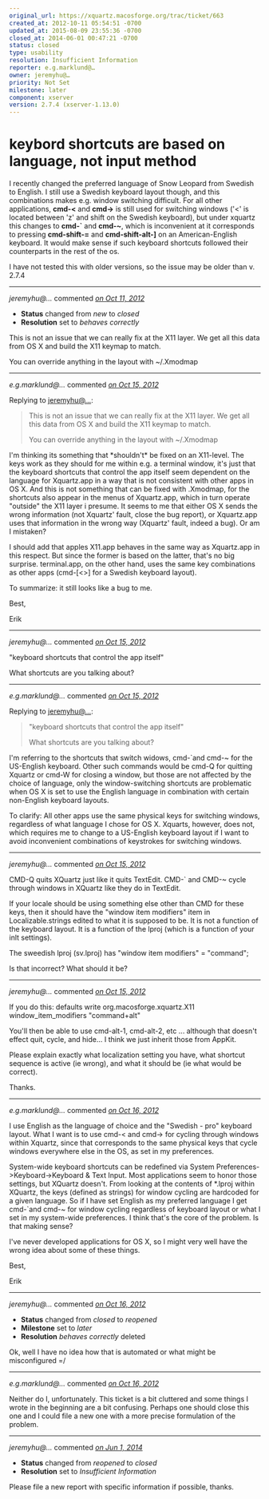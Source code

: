 ```yaml
---
original_url: https://xquartz.macosforge.org/trac/ticket/663
created_at: 2012-10-11 05:54:51 -0700
updated_at: 2015-08-09 23:55:36 -0700
closed_at: 2014-06-01 00:47:21 -0700
status: closed
type: usability
resolution: Insufficient Information
reporter: e.g.marklund@…
owner: jeremyhu@…
priority: Not Set
milestone: later
component: xserver
version: 2.7.4 (xserver-1.13.0)
---
```


keybord shortcuts are based on language, not input method
=========================================================


I recently changed the preferred language of Snow Leopard from Swedish to English. I still use a Swedish keyboard layout though, and this combinations makes e.g. window switching difficult. For all other applications, **cmd-&lt;** and **cmd-&gt;** is still used for switching windows ('&lt;' is located between 'z' and shift on the Swedish keyboard), but under xquartz this changes to **cmd-\`** and **cmd-~**, which is inconvenient at it corresponds to pressing **cmd-shift-=** and **cmd-shift-alt-\]** on an American-English keyboard. It would make sense if such keyboard shortcuts followed their counterparts in the rest of the os.

I have not tested this with older versions, so the issue may be older than v. 2.7.4



---

*jeremyhu@…* commented *[on Oct 11, 2012](https://xquartz.macosforge.org/trac/ticket/663#comment:1 "October 11, 2012 at 10:27 AM PDT")*

-   **Status** changed from *new* to *closed*
-   **Resolution** set to *behaves correctly*

This is not an issue that we can really fix at the X11 layer. We get all this data from OS X and build the X11 keymap to match.

You can override anything in the layout with ~/.Xmodmap



---

*e.g.marklund@…* commented *[on Oct 15, 2012](https://xquartz.macosforge.org/trac/ticket/663#comment:2 "October 15, 2012 at 7:03 AM PDT")*

Replying to [jeremyhu@…](https://xquartz.macosforge.org/trac/ticket/663#comment:1):

> This is not an issue that we can really fix at the X11 layer. We get all this data from OS X and build the X11 keymap to match.
>
> You can override anything in the layout with ~/.Xmodmap

I'm thinking its something that \*shouldn't\* be fixed on an X11-level. The keys work as they should for me within e.g. a terminal window, it's just that the keyboard shortcuts that control the app itself seem dependent on the language for Xquartz.app in a way that is not consistent with other apps in OS X. And this is not something that can be fixed with .Xmodmap, for the shortcuts also appear in the menus of Xquartz.app, which in turn operate "outside" the X11 layer i presume. It seems to me that either OS X sends the wrong information (not Xquartz' fault, close the bug report), or Xquartz.app uses that information in the wrong way (Xquartz' fault, indeed a bug). Or am I mistaken?

I should add that apples X11.app behaves in the same way as Xquartz.app in this respect. But since the former is based on the latter, that's no big surprise. terminal.app, on the other hand, uses the same key combinations as other apps (cmd-\[&lt;&gt;\] for a Swedish keyboard layout).

To summarize: it still looks like a bug to me.

Best,

Erik



---

*jeremyhu@…* commented *[on Oct 15, 2012](https://xquartz.macosforge.org/trac/ticket/663#comment:3 "October 15, 2012 at 9:19 AM PDT")*

"keyboard shortcuts that control the app itself"

What shortcuts are you talking about?



---

*e.g.marklund@…* commented *[on Oct 15, 2012](https://xquartz.macosforge.org/trac/ticket/663#comment:4 "October 15, 2012 at 12:37 PM PDT")*

Replying to [jeremyhu@…](https://xquartz.macosforge.org/trac/ticket/663#comment:3):

> "keyboard shortcuts that control the app itself"
>
> What shortcuts are you talking about?

I'm referring to the shortcuts that switch widows, cmd-\`and cmd-~ for the US-English keyboard. Other such commands would be cmd-Q for quitting Xquartz or cmd-W for closing a window, but those are not affected by the choice of language, only the window-switching shortcuts are problematic when OS X is set to use the English language in combination with certain non-English keyboard layouts.

To clarify: All other apps use the same physical keys for switching windows, regardless of what language I chose for OS X. Xquarts, however, does not, which requires me to change to a US-English keyboard layout if I want to avoid inconvenient combinations of keystrokes for switching windows.



---

*jeremyhu@…* commented *[on Oct 15, 2012](https://xquartz.macosforge.org/trac/ticket/663#comment:5 "October 15, 2012 at 1:56 PM PDT")*

CMD-Q quits XQuartz just like it quits TextEdit.
CMD-\` and CMD-~ cycle through windows in XQuartz like they do in TextEdit.

If your locale should be using something else other than CMD for these keys, then it should have the "window item modifiers" item in Localizable.strings edited to what it is supposed to be. It is not a function of the keyboard layout. It is a function of the lproj (which is a function of your inlt settings).

The sweedish lproj (sv.lproj) has "window item modifiers" = "command";

Is that incorrect? What should it be?



---

*jeremyhu@…* commented *[on Oct 15, 2012](https://xquartz.macosforge.org/trac/ticket/663#comment:6 "October 15, 2012 at 2:06 PM PDT")*

If you do this:
defaults write org.macosforge.xquartz.X11 window\_item\_modifiers "command+alt"

You'll then be able to use cmd-alt-1, cmd-alt-2, etc ... although that doesn't effect quit, cycle, and hide... I think we just inherit those from AppKit.

Please explain exactly what localization setting you have, what shortcut sequence is active (ie wrong), and what it should be (ie what would be correct).

Thanks.



---

*e.g.marklund@…* commented *[on Oct 16, 2012](https://xquartz.macosforge.org/trac/ticket/663#comment:7 "October 16, 2012 at 5:30 AM PDT")*

I use English as the language of choice and the "Swedish - pro" keyboard layout. What I want is to use cmd-&lt; and cmd-&gt; for cycling through windows within Xquartz, since that corresponds to the same physical keys that cycle windows everywhere else in the OS, as set in my preferences.

System-wide keyboard shortcuts can be redefined via System Preferences-&gt;Keyboard-&gt;Keyboard & Text Input. Most applications seem to honor those settings, but XQuartz doesn't. From looking at the contents of \*.lproj within XQuartz, the keys (defined as strings) for window cycling are hardcoded for a given language. So if I have set English as my preferred language I get cmd-\`and cmd-~ for window cycling regardless of keyboard layout or what I set in my system-wide preferences. I think that's the core of the problem. Is that making sense?

I've never developed applications for OS X, so I might very well have the wrong idea about some of these things.

Best,

Erik



---

*jeremyhu@…* commented *[on Oct 16, 2012](https://xquartz.macosforge.org/trac/ticket/663#comment:8 "October 16, 2012 at 8:30 AM PDT")*

-   **Status** changed from *closed* to *reopened*
-   **Milestone** set to *later*
-   **Resolution** *behaves correctly* deleted

Ok, well I have no idea how that is automated or what might be misconfigured =/



---

*e.g.marklund@…* commented *[on Oct 16, 2012](https://xquartz.macosforge.org/trac/ticket/663#comment:9 "October 16, 2012 at 12:06 PM PDT")*

Neither do I, unfortunately. This ticket is a bit cluttered and some things I wrote in the beginning are a bit confusing. Perhaps one should close this one and I could file a new one with a more precise formulation of the problem.



---

*jeremyhu@…* commented *[on Jun 1, 2014](https://xquartz.macosforge.org/trac/ticket/663#comment:10 "June 1, 2014 at 12:47 AM PDT")*

-   **Status** changed from *reopened* to *closed*
-   **Resolution** set to *Insufficient Information*

Please file a new report with specific information if possible, thanks.



